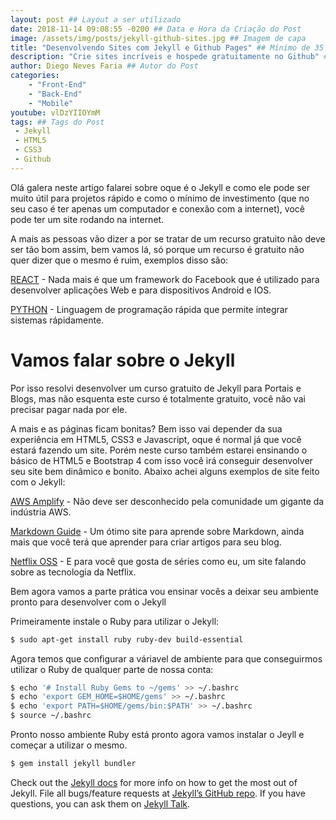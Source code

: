 ```yaml
---
layout: post ## Layout a ser utilizado
date: 2018-11-14 09:08:55 -0200 ## Data e Hora da Criação do Post
image: /assets/img/posts/jekyll-github-sites.jpg ## Imagem de capa
title: "Desenvolvendo Sites com Jekyll e Github Pages" ## Mínimo de 35 Caracteres e Máximo de 50.
description: "Crie sites incríveis e hospede gratuitamente no Github" ## Mínimo de 35 Caracteres e Máximo de 80.
author: Diego Neves Faria ## Autor do Post
categories: 
    - "Front-End"
    - "Back-End"
    - "Mobile"
youtube: vlDzYIIOYmM
tags: ## Tags do Post
 - Jekyll
 - HTML5
 - CSS3
 - Github
---
```


Olá galera neste artigo falarei sobre oque é o Jekyll e como ele pode ser muito útil para projetos rápido e como o mínimo de investimento (que no seu caso é ter apenas um computador e conexão com a internet), você pode ter um site rodando na internet.

A mais as pessoas vão dizer a por se tratar de um recurso gratuito não deve ser tão bom assim, bem vamos lá, só porque um recurso é gratuito não quer dizer que o mesmo é ruim, exemplos disso são: 

[REACT](https://reactjs.org/) - Nada mais é que um framework do Facebook que é utilizado para desenvolver aplicações Web e para dispositivos Android e IOS.

[PYTHON](https://www.python.org/) - Linguagem de programação rápida que permite integrar sistemas rápidamente.


# Vamos falar sobre o Jekyll


Por isso resolvi desenvolver um curso gratuito de Jekyll para Portais e Blogs, mas não esquenta este curso é totalmente gratuito, você não vai precisar pagar nada por ele.

A mais e as páginas ficam bonitas? Bem isso vai depender da sua experiência em HTML5, CSS3 e Javascript, oque é normal já que você estará fazendo um site. Porém neste curso também estarei ensinando o básico de HTML5 e Bootstrap 4 com isso você irá conseguir desenvolver seu site bem dinâmico e bonito. Abaixo achei alguns exemplos de site feito com o Jekyll:

[AWS Amplify](https://aws-amplify.github.io/) - Não deve ser desconhecido pela comunidade um gigante da indústria AWS.

[Markdown Guide](https://www.markdownguide.org/) - Um ótimo site para aprende sobre Markdown, ainda mais que você terá que aprender para criar artigos para seu blog.

[Netflix OSS](https://netflix.github.io/) - E para você que gosta de séries como eu, um site falando sobre as tecnologia da Netflix.

Bem agora vamos a parte prática vou ensinar vocês a deixar seu ambiente pronto para desenvolver com o Jekyll

Primeiramente instale o Ruby para utilizar o Jekyll:
```sh
$ sudo apt-get install ruby ruby-dev build-essential
```
Agora temos que configurar a váriavel de ambiente para que conseguirmos utilizar o Ruby de qualquer parte de nossa conta:
```sh
$ echo '# Install Ruby Gems to ~/gems' >> ~/.bashrc
$ echo 'export GEM_HOME=$HOME/gems' >> ~/.bashrc
$ echo 'export PATH=$HOME/gems/bin:$PATH' >> ~/.bashrc
$ source ~/.bashrc
```

Pronto nosso ambiente Ruby está pronto agora vamos instalar o Jeyll e começar a utilizar o mesmo.

```sh
$ gem install jekyll bundler
```


Check out the [Jekyll docs][jekyll-docs] for more info on how to get the most out of Jekyll. File all bugs/feature requests at [Jekyll’s GitHub repo][jekyll-gh]. If you have questions, you can ask them on [Jekyll Talk][jekyll-talk].



[jekyll-docs]: https://jekyllrb.com/docs/home
[jekyll-gh]:   https://github.com/jekyll/jekyll
[jekyll-talk]: https://talk.jekyllrb.com/

